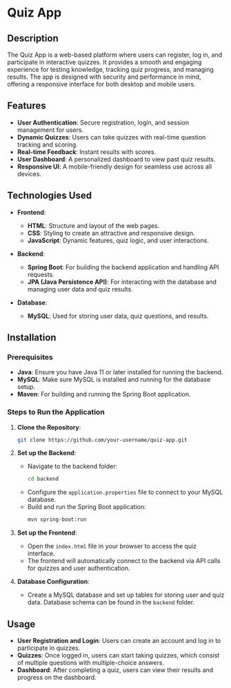 
# Quiz App

## Description

The Quiz App is a web-based platform where users can register, log in, and participate in interactive quizzes. It provides a smooth and engaging experience for testing knowledge, tracking quiz progress, and managing results. The app is designed with security and performance in mind, offering a responsive interface for both desktop and mobile users.

## Features

- **User Authentication**: Secure registration, login, and session management for users.
- **Dynamic Quizzes**: Users can take quizzes with real-time question tracking and scoring.
- **Real-time Feedback**: Instant results with scores.
- **User Dashboard**: A personalized dashboard to view past quiz results.
- **Responsive UI**: A mobile-friendly design for seamless use across all devices.

## Technologies Used

- **Frontend**:
  - **HTML**: Structure and layout of the web pages.
  - **CSS**: Styling to create an attractive and responsive design.
  - **JavaScript**: Dynamic features, quiz logic, and user interactions.
  
- **Backend**:
  - **Spring Boot**: For building the backend application and handling API requests.
  - **JPA (Java Persistence API)**: For interacting with the database and managing user data and quiz results.
  
- **Database**:
  - **MySQL**: Used for storing user data, quiz questions, and results.

## Installation

### Prerequisites

- **Java**: Ensure you have Java 11 or later installed for running the backend.
- **MySQL**: Make sure MySQL is installed and running for the database setup.
- **Maven**: For building and running the Spring Boot application.

### Steps to Run the Application

1. **Clone the Repository**:
   ```bash
   git clone https://github.com/your-username/quiz-app.git
   ```

2. **Set up the Backend**:
   - Navigate to the backend folder:
     ```bash
     cd backend
     ```
   - Configure the `application.properties` file to connect to your MySQL database.
   - Build and run the Spring Boot application:
     ```bash
     mvn spring-boot:run
     ```

3. **Set up the Frontend**:
   - Open the `index.html` file in your browser to access the quiz interface.
   - The frontend will automatically connect to the backend via API calls for quizzes and user authentication.

4. **Database Configuration**:
   - Create a MySQL database and set up tables for storing user and quiz data. Database schema can be found in the `backend` folder.

## Usage

- **User Registration and Login**: Users can create an account and log in to participate in quizzes.
- **Quizzes**: Once logged in, users can start taking quizzes, which consist of multiple questions with multiple-choice answers.
- **Dashboard**: After completing a quiz, users can view their results and progress on the dashboard.
